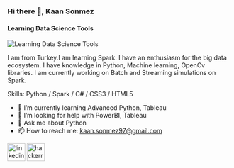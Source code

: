 ### Hi there 👋, Kaan Sonmez
#### Learning Data Science Tools
![Learning Data Science Tools](https://thefutureofthings.com/wp-content/uploads/2019/05/1032-1024x768.jpg)

I am from Turkey.I am learning Spark. I have an enthusiasm for the big data ecosystem. I have knowledge in Python, Machine learning, OpenCv libraries. I am currently working on Batch and Streaming simulations on Spark.


Skills: Python / Spark / C# / CSS3 / HTML5 

- 🌱 I’m currently learning Advanced Python, Tableau
- 🤔 I’m looking for help with PowerBI, Tableau
- 💬 Ask me about Python 
- 📫 How to reach me: kaan.sonmez97@gmail.com 


[<img src='https://cdn.jsdelivr.net/npm/simple-icons@3.0.1/icons/linkedin.svg' alt='linkedin' height='40'>](https://www.linkedin.com/in/https://www.linkedin.com/in/kaan-sönmez//)  [<img src='https://cdn.jsdelivr.net/npm/simple-icons@3.0.1/icons/hackerrank.svg' alt='hackerrank' height='40'>](https://www.hackerrank.com/kaan_sonmez97)  

